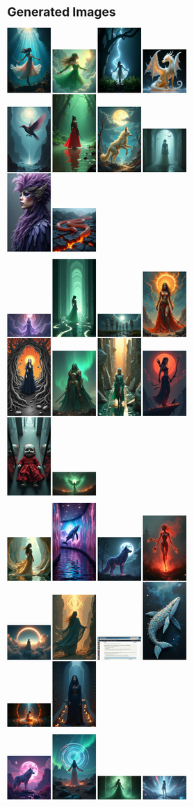 # Generated Images



<img src="2025_07_17_01.png" width="100"/> <img src="2025_07_17_02.png" width="100"/> <img src="2025_07_17_03.png" width="100"/> <img src="2025_07_17_04.png" width="100"/> <img src="2025_07_17_05.png" width="100"/> <img src="2025_07_17_06.png" width="100"/> <img src="2025_07_17_07.png" width="100"/> <img src="2025_07_17_08.png" width="100"/> <img src="2025_07_17_09.png" width="100"/> <img src="2025_07_17_10.png" width="100"/>

<img src="2025_07_17_11.png" width="100"/> <img src="2025_07_17_12.png" width="100"/> <img src="2025_07_17_13.png" width="100"/> <img src="2025_07_17_14.png" width="100"/> <img src="2025_07_17_15.png" width="100"/> <img src="2025_07_17_16.png" width="100"/> <img src="2025_07_17_17.png" width="100"/> <img src="2025_07_17_18.png" width="100"/> <img src="2025_07_17_19.png" width="100"/> <img src="2025_07_17_20.png" width="100"/>

<img src="2025_07_17_21.png" width="100"/> <img src="2025_07_17_22.png" width="100"/> <img src="2025_07_17_23.png" width="100"/> <img src="2025_07_17_24.png" width="100"/> <img src="2025_07_17_25.png" width="100"/> <img src="2025_07_17_26.png" width="100"/> <img src="2025_07_17_27.png" width="100"/> <img src="2025_07_17_28.png" width="100"/> <img src="2025_07_17_29.png" width="100"/> <img src="2025_07_17_30.png" width="100"/>

<img src="2025_07_17_31.png" width="100"/> <img src="2025_07_17_32.png" width="100"/> <img src="2025_07_17_33.png" width="100"/> <img src="2025_07_17_34.png" width="100"/>